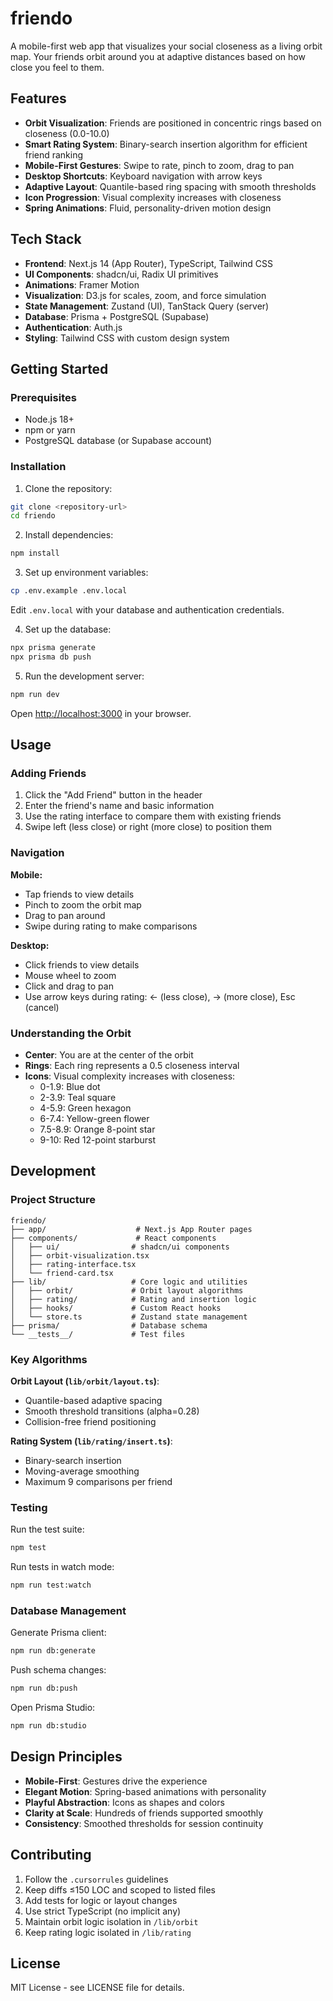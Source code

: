# friendo

A mobile-first web app that visualizes your social closeness as a living orbit map. Your friends orbit around you at adaptive distances based on how close you feel to them.

## Features

- **Orbit Visualization**: Friends are positioned in concentric rings based on closeness (0.0-10.0)
- **Smart Rating System**: Binary-search insertion algorithm for efficient friend ranking
- **Mobile-First Gestures**: Swipe to rate, pinch to zoom, drag to pan
- **Desktop Shortcuts**: Keyboard navigation with arrow keys
- **Adaptive Layout**: Quantile-based ring spacing with smooth thresholds
- **Icon Progression**: Visual complexity increases with closeness
- **Spring Animations**: Fluid, personality-driven motion design

## Tech Stack

- **Frontend**: Next.js 14 (App Router), TypeScript, Tailwind CSS
- **UI Components**: shadcn/ui, Radix UI primitives
- **Animations**: Framer Motion
- **Visualization**: D3.js for scales, zoom, and force simulation
- **State Management**: Zustand (UI), TanStack Query (server)
- **Database**: Prisma + PostgreSQL (Supabase)
- **Authentication**: Auth.js
- **Styling**: Tailwind CSS with custom design system

## Getting Started

### Prerequisites

- Node.js 18+ 
- npm or yarn
- PostgreSQL database (or Supabase account)

### Installation

1. Clone the repository:
```bash
git clone <repository-url>
cd friendo
```

2. Install dependencies:
```bash
npm install
```

3. Set up environment variables:
```bash
cp .env.example .env.local
```

Edit `.env.local` with your database and authentication credentials.

4. Set up the database:
```bash
npx prisma generate
npx prisma db push
```

5. Run the development server:
```bash
npm run dev
```

Open [http://localhost:3000](http://localhost:3000) in your browser.

## Usage

### Adding Friends

1. Click the "Add Friend" button in the header
2. Enter the friend's name and basic information
3. Use the rating interface to compare them with existing friends
4. Swipe left (less close) or right (more close) to position them

### Navigation

**Mobile:**
- Tap friends to view details
- Pinch to zoom the orbit map
- Drag to pan around
- Swipe during rating to make comparisons

**Desktop:**
- Click friends to view details
- Mouse wheel to zoom
- Click and drag to pan
- Use arrow keys during rating: ← (less close), → (more close), Esc (cancel)

### Understanding the Orbit

- **Center**: You are at the center of the orbit
- **Rings**: Each ring represents a 0.5 closeness interval
- **Icons**: Visual complexity increases with closeness:
  - 0-1.9: Blue dot
  - 2-3.9: Teal square
  - 4-5.9: Green hexagon
  - 6-7.4: Yellow-green flower
  - 7.5-8.9: Orange 8-point star
  - 9-10: Red 12-point starburst

## Development

### Project Structure

```
friendo/
├── app/                    # Next.js App Router pages
├── components/             # React components
│   ├── ui/                # shadcn/ui components
│   ├── orbit-visualization.tsx
│   ├── rating-interface.tsx
│   └── friend-card.tsx
├── lib/                   # Core logic and utilities
│   ├── orbit/             # Orbit layout algorithms
│   ├── rating/            # Rating and insertion logic
│   ├── hooks/             # Custom React hooks
│   └── store.ts           # Zustand state management
├── prisma/                # Database schema
└── __tests__/             # Test files
```

### Key Algorithms

**Orbit Layout (`lib/orbit/layout.ts`)**:
- Quantile-based adaptive spacing
- Smooth threshold transitions (alpha=0.28)
- Collision-free friend positioning

**Rating System (`lib/rating/insert.ts`)**:
- Binary-search insertion
- Moving-average smoothing
- Maximum 9 comparisons per friend

### Testing

Run the test suite:
```bash
npm test
```

Run tests in watch mode:
```bash
npm run test:watch
```

### Database Management

Generate Prisma client:
```bash
npm run db:generate
```

Push schema changes:
```bash
npm run db:push
```

Open Prisma Studio:
```bash
npm run db:studio
```

## Design Principles

- **Mobile-First**: Gestures drive the experience
- **Elegant Motion**: Spring-based animations with personality
- **Playful Abstraction**: Icons as shapes and colors
- **Clarity at Scale**: Hundreds of friends supported smoothly
- **Consistency**: Smoothed thresholds for session continuity

## Contributing

1. Follow the `.cursorrules` guidelines
2. Keep diffs ≤150 LOC and scoped to listed files
3. Add tests for logic or layout changes
4. Use strict TypeScript (no implicit any)
5. Maintain orbit logic isolation in `/lib/orbit`
6. Keep rating logic isolated in `/lib/rating`

## License

MIT License - see LICENSE file for details.
